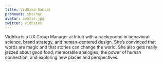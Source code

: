 ```yaml
---
title: Vidhika Bansal
pronouns: she/her
avatar: avatar.jpg
twitter: vidhster
---
```


Vidhika is a UX Group Manager at Intuit with a background in behavioral science, brand strategy, and human-centered design. She’s convinced that words are magic and that stories can change the world. She also gets really jazzed about good food, memorable analogies, the power of human connection, and exploring new places and perspectives.
